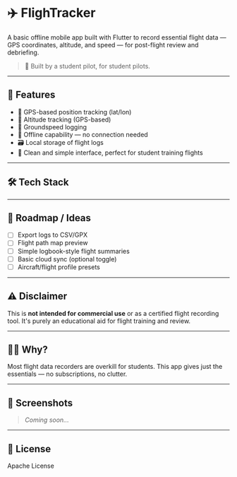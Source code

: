 # ✈️ FlighTracker

A basic offline mobile app built with Flutter to record essential flight data — GPS coordinates, altitude, and speed — for post-flight review and debriefing.

> 🎯 Built by a student pilot, for student pilots.

---

## 📌 Features

- 📍 GPS-based position tracking (lat/lon)
- 🛫 Altitude tracking (GPS-based)
- 🚀 Groundspeed logging
- 📁 Offline capability — no connection needed
- 🗃️ Local storage of flight logs
- 🧪 Clean and simple interface, perfect for student training flights

---

## 🛠 Tech Stack


---

## 🚧 Roadmap / Ideas

- [ ] Export logs to CSV/GPX
- [ ] Flight path map preview
- [ ] Simple logbook-style flight summaries
- [ ] Basic cloud sync (optional toggle)
- [ ] Aircraft/flight profile presets

---

## ⚠️ Disclaimer

This is **not intended for commercial use** or as a certified flight recording tool. It's purely an educational aid for flight training and review.

---

## 🧑‍✈️ Why?

Most flight data recorders are overkill for students. This app gives just the essentials — no subscriptions, no clutter.

---

## 📸 Screenshots

> _Coming soon..._

---

## 📄 License

Apache License